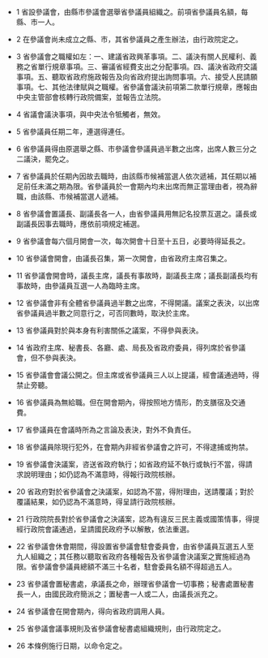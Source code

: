 * 1 省設參議會，由縣市參議會選舉省參議員組織之。前項省參議員名額，每縣、市一人。

* 2 在參議會尚未成立之縣、市，其省參議員之產生辦法，由行政院定之。

* 3 省參議會之職權如左：一、建議省政興革事項。二、議決有關人民權利、義務之省單行規章事項。三、審議省經費支出之分配事項。四、議決省政府交議事項。五、聽取省政府施政報告及向省政府提出詢問事項。六、接受人民請願事項。七、其他法律賦與之職權。省參議會議決前項第二款單行規章，應報由中央主管部會核轉行政院備案，並報告立法院。

* 4 省議會議決事項，與中央法令牴觸者，無效。

* 5 省參議員任期二年，連選得連任。

* 6 省參議員得由原選舉之縣、市參議會參議員過半數之出席，出席人數三分之二議決，罷免之。

* 7 省參議員於任期內因故去職時，由該縣市候補當選人依次遞補，其任期以補足前任未滿之期為限。省參議員於一會期內均未出席而無正當理由者，視為辭職，由該縣、市候補當選人遞補。

* 8 省參議會置議長、副議長各一人，由省參議員用無記名投票互選之。議長或副議長因事去職時，應依前項規定補選。

* 9 省參議會每六個月開會一次，每次開會十日至十五日，必要時得延長之。

* 10 省參議會開會，由議長召集，第一次開會，由省政府主席召集之。

* 11 省參議會開會時，議長主席，議長有事故時，副議長主席；議長副議長均有事故時，由參議員互選一人為臨時主席。

* 12 省參議會非有全體省參議員過半數之出席，不得開議。議案之表決，以出席省參議員過半數之同意行之，可否同數時，取決於主席。

* 13 省參議員對於與本身有利害關係之議案，不得參與表決。

* 14 省政府主席、秘書長、各廳、處、局長及省政府委員，得列席於省參議會，但不參與表決。

* 15 省參議會會議公開之。但主席或省參議員三人以上提議，經會議通過時，得禁止旁聽。

* 16 省參議員為無給職。但在開會期內，得按照地方情形，酌支膳宿及交通費。

* 17 省參議員在會議時所為之言論及表決，對外不負責任。

* 18 省參議員除現行犯外，在會期內非經省參議會之許可，不得逮捕或拘禁。

* 19 省參議會決議案，咨送省政府執行；如省政府延不執行或執行不當，得請求說明理由；如仍認為不滿意時，得報行政院核辦。

* 20 省政府對於省參議會之決議案，如認為不當，得附理由，送請覆議；對於覆議結果，如仍認為不滿意時，得呈請行政院核辦。

* 21 行政院院長對於省參議會之決議案，認為有違反三民主義或國策情事，得提經行政院會議通過，呈請國民政府予以解散，依法重選。

* 22 省參議會休會期間，得設置省參議會駐會委員會，由省參議員互選五人至九人組織之；其任務以聽取省政府各種報告及省參議會決議案之實施經過為限。省參議會參議員總額不滿三十名者，駐會委員名額不得超過五人。

* 23 省參議會置秘書處，承議長之命，辦理省參議會一切事務；秘書處置秘書長一人，由國民政府簡派之；置秘書一人或二人，由議長派充之。

* 24 省參議會在開會期內，得向省政府調用人員。

* 25 省參議會議事規則及省參議會秘書處組織規則，由行政院定之。

* 26 本條例施行日期，以命令定之。

